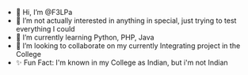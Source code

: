 - 👋 Hi, I’m @F3LPa
- 👀 I’m not actually interested in anything in special, just trying to test everything I could
- 🌱 I’m currently learning Python, PHP, Java
- 💞️ I’m looking to collaborate on my currently Integrating project in the College
- ✨ Fun Fact: I'm known in my College as Indian, but i'm not Indian

<!---
F3LPa/F3LPa is a ✨ special ✨ repository because its `README.md` (this file) appears on your GitHub profile.
You can click the Preview link to take a look at your changes.
--->
